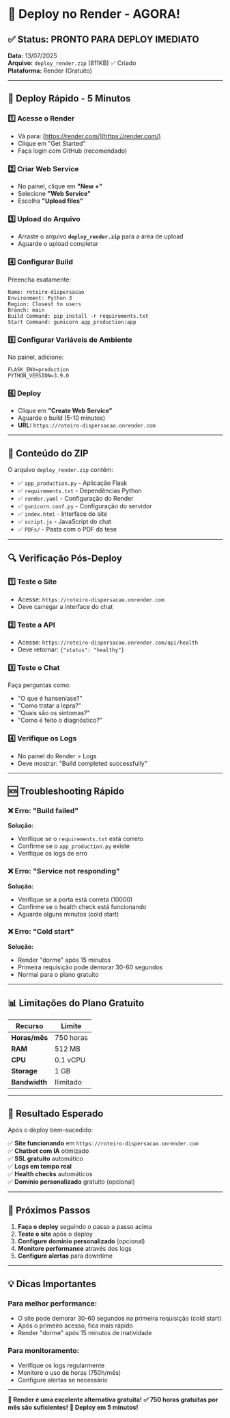 # 🚀 Deploy no Render - AGORA!

## ✅ Status: PRONTO PARA DEPLOY IMEDIATO

**Data:** 13/07/2025  
**Arquivo:** `deploy_render.zip` (811KB) ✅ Criado  
**Plataforma:** Render (Gratuito)  

---

## 🎯 Deploy Rápido - 5 Minutos

### 1️⃣ Acesse o Render
- Vá para: [https://render.com/](https://render.com/)
- Clique em "Get Started"
- Faça login com GitHub (recomendado)

### 2️⃣ Criar Web Service
- No painel, clique em **"New +"**
- Selecione **"Web Service"**
- Escolha **"Upload files"**

### 3️⃣ Upload do Arquivo
- Arraste o arquivo **`deploy_render.zip`** para a área de upload
- Aguarde o upload completar

### 4️⃣ Configurar Build
Preencha exatamente:

```
Name: roteiro-dispersacao
Environment: Python 3
Region: Closest to users
Branch: main
Build Command: pip install -r requirements.txt
Start Command: gunicorn app_production:app
```

### 5️⃣ Configurar Variáveis de Ambiente
No painel, adicione:
```
FLASK_ENV=production
PYTHON_VERSION=3.9.0
```

### 6️⃣ Deploy
- Clique em **"Create Web Service"**
- Aguarde o build (5-10 minutos)
- **URL:** `https://roteiro-dispersacao.onrender.com`

---

## 📁 Conteúdo do ZIP

O arquivo `deploy_render.zip` contém:
- ✅ `app_production.py` - Aplicação Flask
- ✅ `requirements.txt` - Dependências Python
- ✅ `render.yaml` - Configuração do Render
- ✅ `gunicorn.conf.py` - Configuração do servidor
- ✅ `index.html` - Interface do site
- ✅ `script.js` - JavaScript do chat
- ✅ `PDFs/` - Pasta com o PDF da tese

---

## 🔍 Verificação Pós-Deploy

### 1️⃣ Teste o Site
- Acesse: `https://roteiro-dispersacao.onrender.com`
- Deve carregar a interface do chat

### 2️⃣ Teste a API
- Acesse: `https://roteiro-dispersacao.onrender.com/api/health`
- Deve retornar: `{"status": "healthy"}`

### 3️⃣ Teste o Chat
Faça perguntas como:
- "O que é hanseníase?"
- "Como tratar a lepra?"
- "Quais são os sintomas?"
- "Como é feito o diagnóstico?"

### 4️⃣ Verifique os Logs
- No painel do Render > Logs
- Deve mostrar: "Build completed successfully"

---

## 🆘 Troubleshooting Rápido

### ❌ Erro: "Build failed"
**Solução:**
- Verifique se o `requirements.txt` está correto
- Confirme se o `app_production.py` existe
- Verifique os logs de erro

### ❌ Erro: "Service not responding"
**Solução:**
- Verifique se a porta está correta (10000)
- Confirme se o health check está funcionando
- Aguarde alguns minutos (cold start)

### ❌ Erro: "Cold start"
**Solução:**
- Render "dorme" após 15 minutos
- Primeira requisição pode demorar 30-60 segundos
- Normal para o plano gratuito

---

## 📊 Limitações do Plano Gratuito

| Recurso | Limite |
|---------|--------|
| **Horas/mês** | 750 horas |
| **RAM** | 512 MB |
| **CPU** | 0.1 vCPU |
| **Storage** | 1 GB |
| **Bandwidth** | Ilimitado |

---

## 🎉 Resultado Esperado

Após o deploy bem-sucedido:

✅ **Site funcionando** em `https://roteiro-dispersacao.onrender.com`  
✅ **Chatbot com IA** otimizado  
✅ **SSL gratuito** automático  
✅ **Logs em tempo real**  
✅ **Health checks** automáticos  
✅ **Domínio personalizado** gratuito (opcional)  

---

## 🚀 Próximos Passos

1. **Faça o deploy** seguindo o passo a passo acima
2. **Teste o site** após o deploy
3. **Configure domínio personalizado** (opcional)
4. **Monitore performance** através dos logs
5. **Configure alertas** para downtime

---

## 💡 Dicas Importantes

### Para melhor performance:
- O site pode demorar 30-60 segundos na primeira requisição (cold start)
- Após o primeiro acesso, fica mais rápido
- Render "dorme" após 15 minutos de inatividade

### Para monitoramento:
- Verifique os logs regularmente
- Monitore o uso de horas (750h/mês)
- Configure alertas se necessário

---

**🎨 Render é uma excelente alternativa gratuita!**
**✅ 750 horas gratuitas por mês são suficientes!**
**🚀 Deploy em 5 minutos!** 